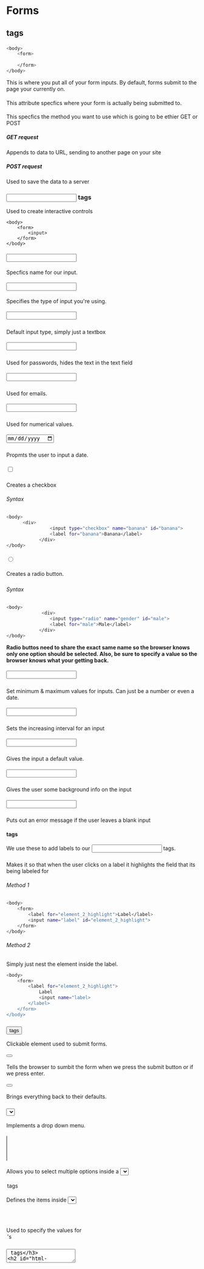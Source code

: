 # Forms

## <form> tags
```bash
<body>
    <form>
        
    </form>
</body>
```
This is where you put all of your form inputs. By default, forms submit to the page your currently on.

#### <form action="">
This attribute specfics where your form is actually being submitted to.

#### <form method="">
This specfics the method you want to use which is going to be ethier GET or POST

#####  GET request
Appends to data to URL, sending to another page on your site

##### POST request
Used to save the data to a server


### <input> tags
Used to create interactive controls
```
<body>
    <form>
        <input>  
    </form>
</body>
```

#### <input name="">
Specfics name for our input.

#### <input type="">
Specifies the type of input you're using.

##### <input type="text">
Default input type, simply just a textbox

##### <input type="password">
Used for passwords, hides the text in the text field

##### <input type="email">
Used for emails.

##### <input type="number">
Used for numerical values.

##### <input type="date">
Propmts the user to input a date.
##### <input type="checkbox">
Creates a checkbox

###### Syntax
```bash
<body>
      <div>
                <input type="checkbox" name="banana" id="banana">
                <label for="banana">Banana</label>
            </div>
</body>
```

##### <input type="radio">
Creates a radio button.

##### <input type="hidden">

###### Syntax
```bash
<body>
             <div>
                <input type="radio" name="gender" id="male">
                <label for="male">Male</label>
            </div>
</body>
```
**Radio buttos need to share the exact same name so the browser knows only one option should be selected. Also, be sure to specify a value so the browser knows what your getting back.**

##### <input min="" max="">
Set minimum & maximum values for inputs. Can just be a number or even a date.

##### <input step="">
Sets the increasing interval for an input

##### <input value="">
Gives the input a default value.

##### <input placeholder="">
Gives the user some background info on the input

##### <input required>
Puts out an error message if the user leaves a blank input 
#### <label> tags
We use these to add labels to our <input> tags.

##### <label for="">
Makes it so that when the user clicks on a label it highlights the field that its being labeled for

###### Method 1
```bash
<body>
    <form>
        <label for="element_2_highlight">Label</label>
        <input name="label" id="element_2_highlight">
    </form>
</body>
```

###### Method 2
Simply just nest the element inside the label.
```bash
<body>
    <form>
        <label for="element_2_highlight">
            Label
            <input name="label>
        </label>
    </form>
</body>
```
### <button> tags
Clickable element used to submit forms.

#### <button type="submit">
Tells the browser to sumbit the form when we press the submit button or if we press enter.
#### <button type="reset">
Brings everything back to their defaults.

### <select> tags
Implements a drop down menu.

#### <select multiple>
Allows you to select multiple options inside a <select>

#### <option> tags
Defines the items inside <select> tags.

##### <option value="">
Used to specify the values for <option>'s

### <textarea> tags

## HTML Documentation
[HTML MDN](https://developer.mozilla.org/en-US/docs/Web/HTML)
## License
[MIT](https://choosealicense.com/licenses/mit/)
